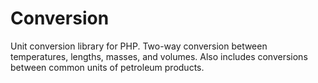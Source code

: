Conversion
==========

Unit conversion library for PHP. Two-way conversion between temperatures, lengths, masses, and volumes. Also includes conversions between common units of petroleum products.
